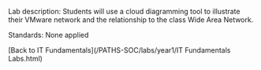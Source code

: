 Lab description: Students will use a cloud diagramming tool to illustrate their VMware network and the relationship to the class Wide Area Network.

Standards: None applied

[Back to IT Fundamentals](/PATHS-SOC/labs/year1/IT Fundamentals Labs.html)
